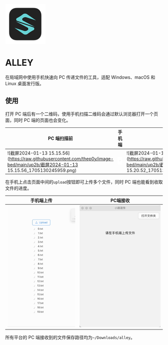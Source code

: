 ![logo](./src-tauri/icons/128x128.png)

# ALLEY

在局域网中使用手机快速向 PC 传递文件的工具，适配 Windows、macOS 和 Linux 桌面发行版。

## 使用

打开 PC 端后有一个二维码，使用手机扫描二维码会通过默认浏览器打开一个页面，同时 PC 端的页面也会变化。

| PC 端扫描前                                                  | 手机端                                                       | PC 端扫描后                                                  |
| ------------------------------------------------------------ | ------------------------------------------------------------ | ------------------------------------------------------------ |
| ![截屏2024-01-13 15.15.56](https://raw.githubusercontent.com/thep0y/image-bed/main/up2b/截屏2024-01-13 15.15.56_1705130245959.png) | ![192.168.31.222_5800_(iPhone SE)](https://raw.githubusercontent.com/thep0y/image-bed/main/up2b/192.168.31.222_5800_(iPhone%20SE)_1705130440970.png) | ![截屏2024-01-13 15.20.52](https://raw.githubusercontent.com/thep0y/image-bed/main/up2b/截屏2024-01-13 15.20.52_1705130455720.png) |

在手机上点击页面中间的`upload`按钮即可上传多个文件，同时 PC 端也能看到收取文件的进度。

| 手机端上传                                                   | PC端接收                                                     |
| ------------------------------------------------------------ | ------------------------------------------------------------ |
| ![output](https://raw.githubusercontent.com/thep0y/image-bed/main/up2b/output_1705130649364.png) | ![output](https://raw.githubusercontent.com/thep0y/image-bed/main/up2b/output_1705130899329.png) |

所有平台的 PC 端接收到的文件保存路径均为`~/Downloads/alley`。

